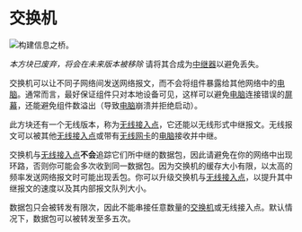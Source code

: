 # 交换机

![构建信息之桥。](oredict:oc:switch)

*本方块已废弃，将会在未来版本被移除* 请将其合成为[中继器](relay.md)以避免丢失。

交换机可以让不同子网络间发送网络报文，而不会将组件暴露给其他网络中的[电脑](../general/computer.md)。通常而言，最好保证组件只对本地设备可见，这样可以避免[电脑](../general/computer.md)连接错误的[屏幕](screen1.md)，还能避免组件数溢出（导致[电脑](../general/computer.md)崩溃并拒绝启动）。

此方块还有一个无线版本，称为[无线接入点](accessPoint.md)，它还能以无线形式中继报文。无线报文可以被其他[无线接入点](accessPoint.md)或带有[无线网卡](../item/wlanCard1.md)的[电脑](../general/computer.md)接收并中继。

交换机与[无线接入点](accessPoint.md)**不会**追踪它们所中继的数据包，因此请避免在你的网络中出现环路，否则你可能会多次收到同一数据包。因为交换机的缓存大小有限，以太高的频率发送网络报文时可能出现丢包。你可以升级交换机与[无线接入点](accessPoint.md)，以提升其中继报文的速度以及其内部报文队列大小。

数据包只会被转发有限次，因此不能串接任意数量的[交换机](switch.md)或无线接入点。默认情况下，数据包可以被转发至多五次。
